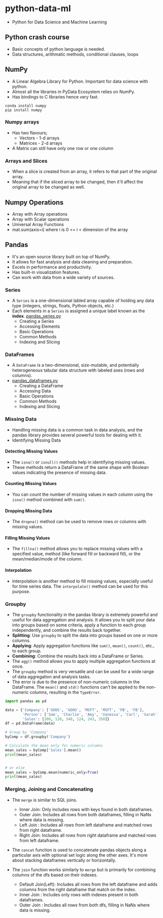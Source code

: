 # python-data-ml

- Python for Data Science and Machine Learning


## Python crash course

- Basic concepts of python language is needed.
- Data structures, arithmatic methods, conditional clauses, loops


## NumPy

- A Linear Algebra Library for Python. Important for data science with python.
- Almost all the libraries in PyData Ecosystem relies on NumPy.
- Has bindings to C libraries hence very fast.

```shell
conda install numpy
pip install numpy
```


### Numpy arrays

- Has two flavours;
    - Vectors - 1-d arrays
    - Matrices - 2-d arrays
- A Matrix can still have only one row or one column

### Arrays and Slices

- When a slice is created from an array, it refers to that part of the original array.
- Meaning that if the sliced array to be changed, then it'll affect the original array to be changed as well.


## Numpy Operations

- Array with Array operations
- Array with Scalar operations
- Universal Array Functions
- mat.sum(axis=i) where i is 0 <= i < dimension of the array


## Pandas

- It's an open source library built on top of NumPy.
- It allows for fast analysis and data cleaning and preparation.
- Excels in performance and productivity.
- Has built-in visualization features.
- Can work with data from a wide variety of sources.


### Series

- A `Series` is a one-dimensional labled array capable of holding any data type (integers, strings, floats, Python objects, etc.)
- Each elements in a `Series` is assigned a unique label known as the **index**. [pandas_series.py](./Pandas/pandas_series.py)
    - Creating a Series
    - Accessing Elements
    - Basic Operations
    - Common Methods
    - Indexing and Slicing


### DataFrames

- A `DataFrame` is a two-dimensional, size-mutable, and potentially heterogeneous tabular data structure with labeled axes (rows and columns).
- [pandas_dataframes.py](./Pandas/pandas_dataframes.py)
    - Creating a DataFrame
    - Accessing Data
    - Basic Operations
    - Common Methods
    - Indexing and Slicing


### Missing Data

- Handling missing data is a common task in data analysis, and the pandas library provides several powerful tools for dealing with it.
- Identifying Missing Data


#### Detecting Missing Values

- The `isna()` or `isnull()` methods help in identifying missing values.
- These methods return a DataFrame of the same shape with Boolean values indicating the presence of missing data.


#### Counting Missing Values

- You can count the number of missing values in each column using the `isna()` method combined with `sum()`.


#### Dropping Missing Data

- The `dropna()` method can be used to remove rows or columns with missing values.


#### Filling Missing Values

- The `fillna()` method allows you to replace missing values with a specified value, method (like forward fill or backward fill), or the mean/median/mode of the column.


#### Interpolation

- Interpolation is another method to fill missing values, especially useful for time series data. The `interpolate()` method can be used for this purpose.


### Groupby

- The `groupby` functionality in the pandas library is extremely powerful and useful for data aggregation and analysis. It allows you to split your data into groups based on some criteria, apply a function to each group independently, and combine the results back together.
- **Splitting**: Use `groupby` to split the data into groups based on one or more columns.
- **Applying**: Apply aggregation functions like `sum()`, `mean()`, `count()`, etc., to each group.
- **Combining**: Combine the results back into a DataFrame or Series.
- The `agg()` method allows you to apply multiple aggregation functions at once.
- The `groupby` method is very versatile and can be used for a wide range of data aggregation and analysis tasks.
- The error is due to the presence of non-numeric columns in the DataFrame. The `mean()` and `std()` functions can't be applied to the non-numeric columns, resulting in the `TypeError`.

```py
import pandas as pd

data = {'Company': ['GOOG', 'GOOG', 'MSFT', 'MSFT', 'FB', 'FB'],
        'Person': ['Sam', 'Charlie', 'Amy', 'Vanessa', 'Carl', 'Sarah'],
        'Sales': [200, 120, 340, 124, 243, 350]}
df = pd.DataFrame(data)

# Group by 'Company'
byComp = df.groupby('Company')

# Calculate the mean only for numeric columns
mean_sales = byComp['Sales'].mean()
print(mean_sales)


# or else
mean_sales = byComp.mean(numeric_only=True)
print(mean_sales)

```


### Merging, Joining and Concatenating

- The `merge` is similar to SQL joins.
    - Inner Join: Only includes rows with keys found in both dataframes.
    - Outer Join: Includes all rows from both dataframes, filling in NaNs where data is missing.
    - Left Join : Includes all rows from left dataframe and matched rows from right dataframe.
    - Right Join: Includes all rows from right dataframe and matched rows from left dataframe.

- The `concat` function is used to concatenate pandas objects along a particular axis with optional set logic along the other axes. It's more about stacking dataframes vertically or horizontally.
- The `join` function works similarly to `merge` but is primarily for combining columns of the dfs based on their indexes.
    - Default Join(Left): Includes all rows from the left dataframe and adds columns from the right dataframe that match on the index.
    - Inner Join        : Includes only rows with indexes present in both dataframes.
    - Outer Join        : Includes all rows from both dfs, filling in NaNs where data is missing.